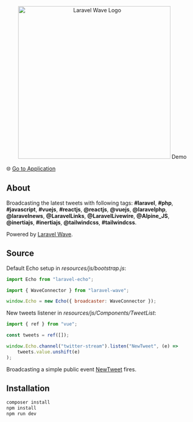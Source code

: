 <p align="center">
    <picture>
        <source media="(prefers-color-scheme: dark)" srcset="https://github.com/qruto/laravel-wave/raw/HEAD/art/logo-dark.svg">
        <source media="(prefers-color-scheme: light)" srcset="https://github.com/qruto/laravel-wave/raw/HEAD/art/logo-light.svg">
        <img alt="Laravel Wave Logo" src="https://github.com/qruto/laravel-wave/raw/HEAD/art/logo-light.svg" width="400">
    </picture>
    Demo
</p>

🌐 [Go to Application](https://wave.qruto.dev)

## About

Broadcasting the latest tweets with following tags: **#laravel**, **#php**, **#javascript**, **#vuejs**, **#reactjs**, **@reactjs**, **@vuejs**, **@laravelphp**, **@laravelnews**, **@LaravelLinks**, **@LaravelLivewire**, **@Alpine_JS**, **@inertiajs**, **#inertiajs**, **@tailwindcss**, **#tailwindcss**.

Powered by [Laravel Wave](https://github.com/qruto/laravel-wave).

## Source

Default Echo setup in _resources/js/bootstrap.js_:

```js
import Echo from "laravel-echo";

import { WaveConnector } from "laravel-wave";

window.Echo = new Echo({ broadcaster: WaveConnector });
```

New tweets listener in _resources/js/Components/TweetList_:

```js
import { ref } from "vue";

const tweets = ref([]);

window.Echo.channel("twitter-stream").listen("NewTweet", (e) =>
    tweets.value.unshift(e)
);
```

Broadcasting a simple public event [NewTweet](https://github.com/qruto/laravel-wave-demo/blob/main/app/Events/NewTweet.php) fires.

## Installation

```bash
composer install
npm install
npm run dev
```
